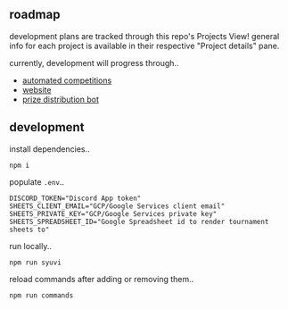 ## roadmap
development plans are tracked through this repo's Projects View! general info for each project is available in their respective "Project details" pane.

currently, development will progress through..
- [automated competitions](https://github.com/orgs/syuvi-tf/projects/6?pane=info)
- [website](https://github.com/orgs/syuvi-tf/projects/8?pane=info)
- [prize distribution bot](https://github.com/orgs/syuvi-tf/projects/9?pane=info)

## development

install dependencies..

```console
npm i
```

populate `.env`..
```env
DISCORD_TOKEN="Discord App token"
SHEETS_CLIENT_EMAIL="GCP/Google Services client email"
SHEETS_PRIVATE_KEY="GCP/Google Services private key"
SHEETS_SPREADSHEET_ID="Google Spreadsheet id to render tournament sheets to"
```

run locally..

```console
npm run syuvi
```

reload commands after adding or removing them..

```console
npm run commands
```
